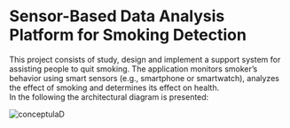 # Sensor-Based Data Analysis Platform for Smoking Detection

This project consists of study, design and implement a support system for assisting people to quit smoking. The application 
monitors smoker’s behavior using smart sensors (e.g., smartphone or smartwatch), analyzes the effect of smoking and determines its 
effect on health. <br />
In the following the architectural diagram is presented:

![conceptulaD](https://user-images.githubusercontent.com/57397996/179953643-91608ca5-bebf-460c-a418-4876d8c60f44.png)
